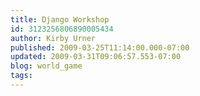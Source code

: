 ```yaml
---
title: Django Workshop
id: 3123256806890005434
author: Kirby Urner
published: 2009-03-25T11:14:00.000-07:00
updated: 2009-03-31T09:06:57.553-07:00
blog: world_game
tags: 
---
```


